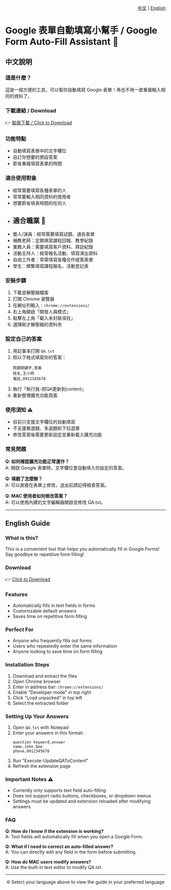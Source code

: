 <div align="right">

[中文](#chinese) | [English](#english)

</div>

# Google 表單自動填寫小幫手 / Google Form Auto-Fill Assistant 🚀

<a name="chinese"></a>
## 中文說明

### 這是什麼？
這是一個方便的工具，可以幫你自動填寫 Google 表單！再也不用一直重複輸入相同的資料了。

### 下載連結 / Download
👉 [點我下載 / Click to Download](https://github.com/blues32767/Google-Form-Auto-Fill-Extension/releases/download/Google-Forms-auto-fill-Extension/Google-Forms-auto-fill-Extension.zip)

### 功能特點
- 自動填寫表單中的文字欄位
- 自訂你想要的預設答案
- 節省重複填寫表單的時間

### 適合使用對象
- 經常需要填寫各種表單的人
- 常常要輸入相同資料的使用者
- 想要節省填表時間的任何人
- ## 適合職業 👥
- 藝人/演員：經常需要填寫試鏡、通告表單
- 補教老師：定期填寫課程回報、教學紀錄
- 業務人員：需要填寫客戶資料、拜訪紀錄
- 活動主持人：經常報名活動、填寫演出資料
- 自由工作者：常需填寫各種合作提案表單
- 學生：頻繁填寫課程報名、活動登記表

### 安裝步驟
1. 下載並解壓縮檔案
2. 打開 Chrome 瀏覽器
3. 在網址列輸入：`chrome://extensions/`
4. 右上角開啟「開發人員模式」
5. 點擊左上角「載入未封裝項目」
6. 選擇剛才解壓縮的資料夾

### 設定自己的答案
1. 用記事本打開 `QA.txt`
2. 照以下格式填寫你的答案：
   ```
   問題關鍵字,答案
   姓名,王小明
   電話,0912345678
   ```
3. 執行「執行我-把QA更新到content」
4. 重新整理擴充功能頁面

### 使用須知 ⚠️
- 目前只支援文字欄位的自動填寫
- 不支援單選題、多選題和下拉選單
- 修改答案後需要更新設定並重新載入擴充功能

### 常見問題

**Q: 如何確認擴充功能正常運作？**  
A: 開啟 Google 表單時，文字欄位會自動填入你設定的答案。

**Q: 填錯了怎麼辦？**  
A: 可以直接在表單上修改，送出前請記得檢查答案。

**Q: MAC 使用者如何修改答案？**  
A: 可以使用內建的文字編輯器開啟並修改 QA.txt。

---

<a name="english"></a>
## English Guide

### What is this?
This is a convenient tool that helps you automatically fill in Google Forms! Say goodbye to repetitive form filling!

### Download
👉 [Click to Download](https://github.com/blues32767/Google-Form-Auto-Fill-Extension/releases/download/Google-Forms-auto-fill-Extension/Google-Forms-auto-fill-Extension.zip)

### Features
- Automatically fills in text fields in forms
- Customizable default answers
- Saves time on repetitive form filling

### Perfect For
- Anyone who frequently fills out forms
- Users who repeatedly enter the same information
- Anyone looking to save time on form filling

### Installation Steps
1. Download and extract the files
2. Open Chrome browser
3. Enter in address bar: `chrome://extensions/`
4. Enable "Developer mode" in top right
5. Click "Load unpacked" in top left
6. Select the extracted folder

### Setting Up Your Answers
1. Open `QA.txt` with Notepad
2. Enter your answers in this format:
   ```
   question keyword,answer
   name,John Doe
   phone,0912345678
   ```
3. Run "Execute-UpdateQAToContent"
4. Refresh the extension page

### Important Notes ⚠️
- Currently only supports text field auto-filling
- Does not support radio buttons, checkboxes, or dropdown menus
- Settings must be updated and extension reloaded after modifying answers

### FAQ

**Q: How do I know if the extension is working?**  
A: Text fields will automatically fill when you open a Google Form.

**Q: What if I need to correct an auto-filled answer?**  
A: You can directly edit any field in the form before submitting.

**Q: How do MAC users modify answers?**  
A: Use the built-in text editor to modify QA.txt.

---

<div align="center">

🌐 Select your language above to view the guide in your preferred language

</div>

